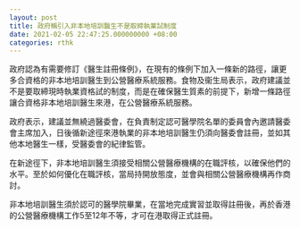 ```yaml
---
layout: post
title: 政府稱引入非本地培訓醫生不是取締執業試制度
date: 2021-02-05 22:47:25.000000000 +08:00
categories: rthk
---
```


政府認為有需要修訂《醫生註冊條例》，在現有的條例下加入一條新的路徑，讓更多合資格的非本地培訓醫生到公營醫療系統服務。食物及衞生局表示，政府建議並不是要取締現時執業資格試的制度，而是在確保醫生質素的前提下，新增一條路徑讓合資格非本地培訓醫生來港，在公營醫療系統服務。

政府表示，建議並無繞過醫委會，在負責制定認可醫學院名單的委員會內邀請醫委會主席加入，日後循新途徑來港執業的非本地培訓醫生仍須向醫委會註冊，並如其他本地醫生一樣，受醫委會的紀律監管。

在新途徑下，非本地培訓醫生須接受相關公營醫療機構的在職評核，以確保他們的水平。至於如何優化在職評核，當局持開放態度，並會與相關公營醫療機構再作商討。

非本地培訓醫生須於認可的醫學院畢業，在當地完成實習並取得註冊後，再於香港的公營醫療機構工作5至12年不等，才可在港取得正式註冊。
